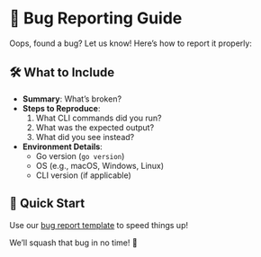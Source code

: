 # 🐞 Bug Reporting Guide

Oops, found a bug? Let us know! Here’s how to report it properly:

## 🛠️ What to Include
- **Summary**: What’s broken? 
- **Steps to Reproduce**:
  1. What CLI commands did you run?
  2. What was the expected output?
  3. What did you see instead?
- **Environment Details**:
  - Go version (`go version`)
  - OS (e.g., macOS, Windows, Linux)
  - CLI version (if applicable)

## 🚀 Quick Start
Use our [bug report template](../../.github/ISSUE_TEMPLATE/bug_report.md) to speed things up!

We’ll squash that bug in no time! 🔨
